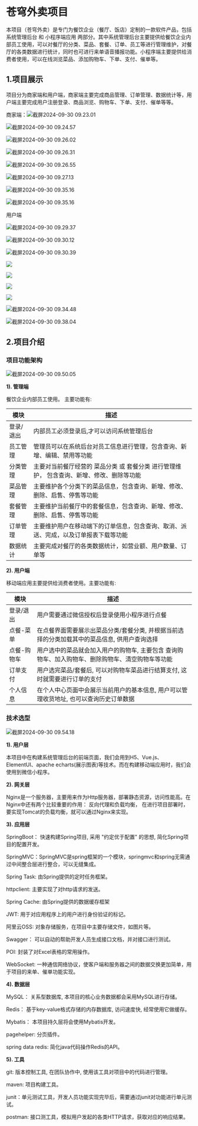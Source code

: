 # 苍穹外卖项目

本项目（苍穹外卖）是专门为餐饮企业（餐厅、饭店）定制的一款软件产品，包括 系统管理后台 和 小程序端应用 两部分。其中系统管理后台主要提供给餐饮企业内部员工使用，可以对餐厅的分类、菜品、套餐、订单、员工等进行管理维护，对餐厅的各类数据进行统计，同时也可进行来单语音播报功能。小程序端主要提供给消费者使用，可以在线浏览菜品、添加购物车、下单、支付、催单等。

## 1.项目展示

项目分为商家端和用户端，商家端主要完成商品管理、订单管理、数据统计等，用户端主要完成用户注册登录、商品浏览、购物车、下单、支付、催单等等。

商家端：![截屏2024-09-30 09.23.01](https://huaperion-blog-pic.oss-cn-beijing.aliyuncs.com/Blog/%E6%88%AA%E5%B1%8F2024-09-30%2009.23.01.png)

![截屏2024-09-30 09.24.57](https://huaperion-blog-pic.oss-cn-beijing.aliyuncs.com/Blog/%E6%88%AA%E5%B1%8F2024-09-30%2009.24.57.png)

![截屏2024-09-30 09.26.02](https://huaperion-blog-pic.oss-cn-beijing.aliyuncs.com/Blog/%E6%88%AA%E5%B1%8F2024-09-30%2009.26.02.png)

![截屏2024-09-30 09.26.31](https://huaperion-blog-pic.oss-cn-beijing.aliyuncs.com/Blog/%E6%88%AA%E5%B1%8F2024-09-30%2009.26.31.png)

![截屏2024-09-30 09.26.55](https://huaperion-blog-pic.oss-cn-beijing.aliyuncs.com/Blog/%E6%88%AA%E5%B1%8F2024-09-30%2009.26.55.png)

![截屏2024-09-30 09.27.13](https://huaperion-blog-pic.oss-cn-beijing.aliyuncs.com/Blog/%E6%88%AA%E5%B1%8F2024-09-30%2009.27.13.png)

![截屏2024-09-30 09.35.16](https://huaperion-blog-pic.oss-cn-beijing.aliyuncs.com/Blog/%E6%88%AA%E5%B1%8F2024-09-30%2009.35.16.png)

![截屏2024-09-30 09.35.16](https://huaperion-blog-pic.oss-cn-beijing.aliyuncs.com/Blog/%E6%88%AA%E5%B1%8F2024-09-30%2009.35.16.png)

用户端

![截屏2024-09-30 09.29.37](https://huaperion-blog-pic.oss-cn-beijing.aliyuncs.com/Blog/%E6%88%AA%E5%B1%8F2024-09-30%2009.29.37.png)

![截屏2024-09-30 09.30.12](https://huaperion-blog-pic.oss-cn-beijing.aliyuncs.com/Blog/%E6%88%AA%E5%B1%8F2024-09-30%2009.30.12.png)

![截屏2024-09-30 09.30.39](https://huaperion-blog-pic.oss-cn-beijing.aliyuncs.com/Blog/%E6%88%AA%E5%B1%8F2024-09-30%2009.30.39.png)

![](https://huaperion-blog-pic.oss-cn-beijing.aliyuncs.com/Blog/%E6%88%AA%E5%B1%8F2024-09-30%2009.30.39.png)

![](https://huaperion-blog-pic.oss-cn-beijing.aliyuncs.com/Blog/%E6%88%AA%E5%B1%8F2024-09-30%2009.30.39.png)

![](https://huaperion-blog-pic.oss-cn-beijing.aliyuncs.com/Blog/%E6%88%AA%E5%B1%8F2024-09-30%2009.30.39.png)

![](https://huaperion-blog-pic.oss-cn-beijing.aliyuncs.com/Blog/%E6%88%AA%E5%B1%8F2024-09-30%2009.30.39.png)

![截屏2024-09-30 09.34.48](https://huaperion-blog-pic.oss-cn-beijing.aliyuncs.com/Blog/%E6%88%AA%E5%B1%8F2024-09-30%2009.37.31.png)

![截屏2024-09-30 09.38.04](https://huaperion-blog-pic.oss-cn-beijing.aliyuncs.com/Blog/%E6%88%AA%E5%B1%8F2024-09-30%2009.38.04.png)

## 2.项目介绍

### 项目功能架构

![截屏2024-09-30 09.50.05](https://huaperion-blog-pic.oss-cn-beijing.aliyuncs.com/Blog/%E6%88%AA%E5%B1%8F2024-09-30%2009.50.05.png)

**1). 管理端**

餐饮企业内部员工使用。 主要功能有: 

| 模块      | 描述                                                         |
| --------- | ------------------------------------------------------------ |
| 登录/退出 | 内部员工必须登录后,才可以访问系统管理后台                    |
| 员工管理  | 管理员可以在系统后台对员工信息进行管理，包含查询、新增、编辑、禁用等功能 |
| 分类管理  | 主要对当前餐厅经营的 菜品分类 或 套餐分类 进行管理维护， 包含查询、新增、修改、删除等功能 |
| 菜品管理  | 主要维护各个分类下的菜品信息，包含查询、新增、修改、删除、启售、停售等功能 |
| 套餐管理  | 主要维护当前餐厅中的套餐信息，包含查询、新增、修改、删除、启售、停售等功能 |
| 订单管理  | 主要维护用户在移动端下的订单信息，包含查询、取消、派送、完成，以及订单报表下载等功能 |
| 数据统计  | 主要完成对餐厅的各类数据统计，如营业额、用户数量、订单等     |



**2). 用户端**

移动端应用主要提供给消费者使用。主要功能有:

| 模块        | 描述                                                         |
| ----------- | ------------------------------------------------------------ |
| 登录/退出   | 用户需要通过微信授权后登录使用小程序进行点餐                 |
| 点餐-菜单   | 在点餐界面需要展示出菜品分类/套餐分类, 并根据当前选择的分类加载其中的菜品信息, 供用户查询选择 |
| 点餐-购物车 | 用户选中的菜品就会加入用户的购物车, 主要包含 查询购物车、加入购物车、删除购物车、清空购物车等功能 |
| 订单支付    | 用户选完菜品/套餐后, 可以对购物车菜品进行结算支付, 这时就需要进行订单的支付 |
| 个人信息    | 在个人中心页面中会展示当前用户的基本信息, 用户可以管理收货地址, 也可以查询历史订单数据 |

### 技术选型

![截屏2024-09-30 09.54.18](https://huaperion-blog-pic.oss-cn-beijing.aliyuncs.com/Blog/%E6%88%AA%E5%B1%8F2024-09-30%2009.54.18.png)

**1). 用户层**

本项目中在构建系统管理后台的前端页面，我们会用到H5、Vue.js、ElementUI、apache echarts(展示图表)等技术。而在构建移动端应用时，我们会使用到微信小程序。



**2). 网关层**

Nginx是一个服务器，主要用来作为Http服务器，部署静态资源，访问性能高。在Nginx中还有两个比较重要的作用： 反向代理和负载均衡， 在进行项目部署时，要实现Tomcat的负载均衡，就可以通过Nginx来实现。



**3). 应用层**

SpringBoot： 快速构建Spring项目, 采用 "约定优于配置" 的思想, 简化Spring项目的配置开发。

SpringMVC：SpringMVC是spring框架的一个模块，springmvc和spring无需通过中间整合层进行整合，可以无缝集成。

Spring Task:  由Spring提供的定时任务框架。

httpclient:  主要实现了对http请求的发送。

Spring Cache:  由Spring提供的数据缓存框架

JWT:  用于对应用程序上的用户进行身份验证的标记。

阿里云OSS:  对象存储服务，在项目中主要存储文件，如图片等。

Swagger： 可以自动的帮助开发人员生成接口文档，并对接口进行测试。

POI:  封装了对Excel表格的常用操作。

WebSocket: 一种通信网络协议，使客户端和服务器之间的数据交换更加简单，用于项目的来单、催单功能实现。



**4). 数据层**

MySQL： 关系型数据库, 本项目的核心业务数据都会采用MySQL进行存储。

Redis： 基于key-value格式存储的内存数据库, 访问速度快, 经常使用它做缓存。

Mybatis： 本项目持久层将会使用Mybatis开发。

pagehelper:  分页插件。

spring data redis:  简化java代码操作Redis的API。



**5). 工具**

git: 版本控制工具, 在团队协作中, 使用该工具对项目中的代码进行管理。

maven: 项目构建工具。

junit：单元测试工具，开发人员功能实现完毕后，需要通过junit对功能进行单元测试。

postman:  接口测工具，模拟用户发起的各类HTTP请求，获取对应的响应结果。



